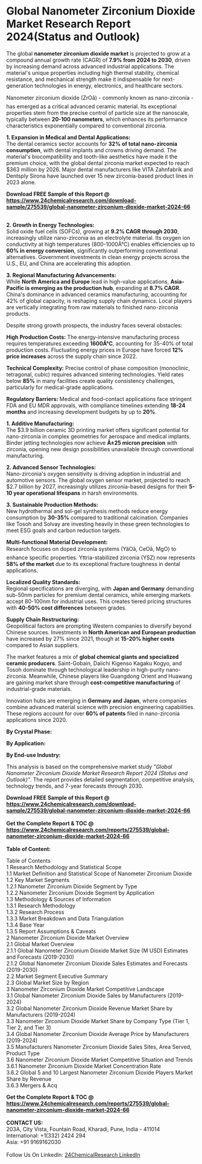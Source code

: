 <h1>Global Nanometer Zirconium Dioxide Market Research Report 2024(Status and Outlook)</h1><p>The global <strong>nanometer zirconium dioxide market</strong> is projected to grow at a compound annual growth rate (CAGR) of <strong>7.9% from 2024 to 2030</strong>, driven by increasing demand across advanced industrial applications. The material's unique properties including high thermal stability, chemical resistance, and mechanical strength make it indispensable for next-generation technologies in energy, electronics, and healthcare sectors.</p><p>Nanometer zirconium dioxide (ZrOâ) - commonly known as nano-zirconia - has emerged as a critical advanced ceramic material. Its exceptional properties stem from the precise control of particle size at the nanoscale, typically between <strong>20-100 nanometers</strong>, which enhances its performance characteristics exponentially compared to conventional zirconia.</p><p><strong>1. Expansion in Medical and Dental Applications:</strong><br>
The dental ceramics sector accounts for <strong>32% of total nano-zirconia consumption</strong>, with dental implants and crowns driving demand. The material's biocompatibility and tooth-like aesthetics have made it the premium choice, with the global dental zirconia market expected to reach $363 million by 2026. Major dental manufacturers like VITA Zahnfabrik and Dentsply Sirona have launched over 15 new zirconia-based product lines in 2023 alone.</p><div><b>Download FREE Sample of this Report @ 
            <a href="https://www.24chemicalresearch.com/download-sample/275539/global-nanometer-zirconium-dioxide-market-2024-66">
            https://www.24chemicalresearch.com/download-sample/275539/global-nanometer-zirconium-dioxide-market-2024-66</a></b></div><br><p><strong>2. Growth in Energy Technologies:</strong><br>
Solid oxide fuel cells (SOFCs), growing at <strong>9.2% CAGR through 2030</strong>, increasingly utilize nano-zirconia as an electrolyte material. Its oxygen ion conductivity at high temperatures (800-1000Â°C) enables efficiencies up to <strong>60% in energy conversion</strong>, significantly outperforming conventional alternatives. Government investments in clean energy projects across the U.S., EU, and China are accelerating this adoption.</p><p><strong>3. Regional Manufacturing Advancements:</strong><br>
While <strong>North America and Europe</strong> lead in high-value applications, <strong>Asia-Pacific is emerging as the production hub</strong>, expanding at <strong>8.7% CAGR</strong>. China's dominance in advanced ceramics manufacturing, accounting for 42% of global capacity, is reshaping supply chain dynamics. Local players are vertically integrating from raw materials to finished nano-zirconia products.</p><p>Despite strong growth prospects, the industry faces several obstacles:</p><p><strong>High Production Costs:</strong> The energy-intensive manufacturing process requires temperatures exceeding <strong>1600Â°C</strong>, accounting for 35-40% of total production costs. Fluctuating energy prices in Europe have forced <strong>12% price increases</strong> across the supply chain since 2022.</p><p><strong>Technical Complexity:</strong> Precise control of phase composition (monoclinic, tetragonal, cubic) requires advanced sintering technologies. Yield rates below <strong>85%</strong> in many facilities create quality consistency challenges, particularly for medical-grade applications.</p><p><strong>Regulatory Barriers:</strong> Medical and food-contact applications face stringent FDA and EU MDR approvals, with compliance timelines extending <strong>18-24 months</strong> and increasing development budgets by up to <strong>20%</strong>.</p><p><strong>1. Additive Manufacturing:</strong><br>
The $3.9 billion ceramic 3D printing market offers significant potential for nano-zirconia in complex geometries for aerospace and medical implants. Binder jetting technologies now achieve <strong>Â±25 micron precision</strong> with zirconia, opening new design possibilities unavailable through conventional manufacturing.</p><p><strong>2. Advanced Sensor Technologies:</strong><br>
Nano-zirconia's oxygen sensitivity is driving adoption in industrial and automotive sensors. The global oxygen sensor market, projected to reach $2.7 billion by 2027, increasingly utilizes zirconia-based designs for their <strong>5-10 year operational lifespans</strong> in harsh environments.</p><p><strong>3. Sustainable Production Methods:</strong><br>
New hydrothermal and sol-gel synthesis methods reduce energy consumption by <strong>30-35%</strong> compared to traditional calcination. Companies like Tosoh and Solvay are investing heavily in these green technologies to meet ESG goals and carbon reduction targets.</p><p><strong>Multi-functional Material Development:</strong><br>
	Research focuses on doped zirconia systems (YâOâ, CeOâ, MgO) to enhance specific properties. Yttria-stabilized zirconia (YSZ) now represents <strong>58% of the market</strong> due to its exceptional fracture toughness in dental applications.</p><p><strong>Localized Quality Standards:</strong><br>
	Regional specifications are diverging, with <strong>Japan and Germany</strong> demanding sub-50nm particles for premium dental ceramics, while emerging markets accept 80-100nm for industrial uses. This creates tiered pricing structures with <strong>40-50% cost differences</strong> between grades.</p><p><strong>Supply Chain Restructuring:</strong><br>
	Geopolitical factors are prompting Western companies to diversify beyond Chinese sources. Investments in <strong>North American and European production</strong> have increased by 27% since 2021, though at <strong>15-20% higher costs</strong> compared to Asian suppliers.</p><p>The market features a mix of <strong>global chemical giants and specialized ceramic producers</strong>. Saint-Gobain, Daiichi Kigenso Kagaku Kogyo, and Tosoh dominate through technological leadership in high-purity nano-zirconia. Meanwhile, Chinese players like Guangdong Orient and Huawang are gaining market share through <strong>cost-competitive manufacturing</strong> of industrial-grade materials.</p><p>Innovation hubs are emerging in <strong>Germany and Japan</strong>, where companies combine advanced material science with precision engineering capabilities. These regions account for over <strong>60% of patents</strong> filed in nano-zirconia applications since 2020.</p><p><strong>By Crystal Phase:</strong></p><p><strong>By Application:</strong></p><p><strong>By End-use Industry:</strong></p><p>This analysis is based on the comprehensive market study <em>"Global Nanometer Zirconium Dioxide Market Research Report 2024 (Status and Outlook)"</em>. The report provides detailed segmentation, competitive analysis, technology trends, and 7-year forecasts through 2030.</p><div><b>Download FREE Sample of this Report @ 
            <a href="https://www.24chemicalresearch.com/download-sample/275539/global-nanometer-zirconium-dioxide-market-2024-66">
            https://www.24chemicalresearch.com/download-sample/275539/global-nanometer-zirconium-dioxide-market-2024-66</a></b></div><br><div><b>Get the Complete Report & TOC @ 
            <a href="https://www.24chemicalresearch.com/reports/275539/global-nanometer-zirconium-dioxide-market-2024-66">
            https://www.24chemicalresearch.com/reports/275539/global-nanometer-zirconium-dioxide-market-2024-66</a></b></div><br>
            <b>Table of Content:</b><p>Table of Contents<br />
1 Research Methodology and Statistical Scope<br />
1.1 Market Definition and Statistical Scope of Nanometer Zirconium Dioxide<br />
1.2 Key Market Segments<br />
1.2.1 Nanometer Zirconium Dioxide Segment by Type<br />
1.2.2 Nanometer Zirconium Dioxide Segment by Application<br />
1.3 Methodology & Sources of Information<br />
1.3.1 Research Methodology<br />
1.3.2 Research Process<br />
1.3.3 Market Breakdown and Data Triangulation<br />
1.3.4 Base Year<br />
1.3.5 Report Assumptions & Caveats<br />
2 Nanometer Zirconium Dioxide Market Overview<br />
2.1 Global Market Overview<br />
2.1.1 Global Nanometer Zirconium Dioxide Market Size (M USD) Estimates and Forecasts (2019-2030)<br />
2.1.2 Global Nanometer Zirconium Dioxide Sales Estimates and Forecasts (2019-2030)<br />
2.2 Market Segment Executive Summary<br />
2.3 Global Market Size by Region<br />
3 Nanometer Zirconium Dioxide Market Competitive Landscape<br />
3.1 Global Nanometer Zirconium Dioxide Sales by Manufacturers (2019-2024)<br />
3.2 Global Nanometer Zirconium Dioxide Revenue Market Share by Manufacturers (2019-2024)<br />
3.3 Nanometer Zirconium Dioxide Market Share by Company Type (Tier 1, Tier 2, and Tier 3)<br />
3.4 Global Nanometer Zirconium Dioxide Average Price by Manufacturers (2019-2024)<br />
3.5 Manufacturers Nanometer Zirconium Dioxide Sales Sites, Area Served, Product Type<br />
3.6 Nanometer Zirconium Dioxide Market Competitive Situation and Trends<br />
3.6.1 Nanometer Zirconium Dioxide Market Concentration Rate<br />
3.6.2 Global 5 and 10 Largest Nanometer Zirconium Dioxide Players Market Share by Revenue<br />
3.6.3 Mergers & Acq</p><div><b>Get the Complete Report & TOC @ 
            <a href="https://www.24chemicalresearch.com/reports/275539/global-nanometer-zirconium-dioxide-market-2024-66">
            https://www.24chemicalresearch.com/reports/275539/global-nanometer-zirconium-dioxide-market-2024-66</a></b></div><br><b>CONTACT US:</b><br>
            203A, City Vista, Fountain Road, Kharadi, Pune, India - 411014<br>
            International: +1(332) 2424 294<br>
            Asia: +91 9169162030 <br><br>
            Follow Us On LinkedIn: <a href="https://www.linkedin.com/company/24chemicalresearch/">24ChemicalResearch LinkedIn</a>